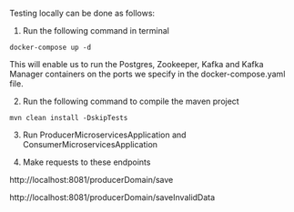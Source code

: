 Testing locally can be done as follows:

1. Run the following command in terminal 
```
docker-compose up -d
```
This will enable us to run the Postgres, Zookeeper, Kafka and Kafka Manager containers on the ports we specify in the docker-compose.yaml file.

2. Run the following command to compile the maven project
```
mvn clean install -DskipTests
```

3. Run ProducerMicroservicesApplication and ConsumerMicroservicesApplication 

4. Make requests to these endpoints
   
http://localhost:8081/producerDomain/save

http://localhost:8081/producerDomain/saveInvalidData
